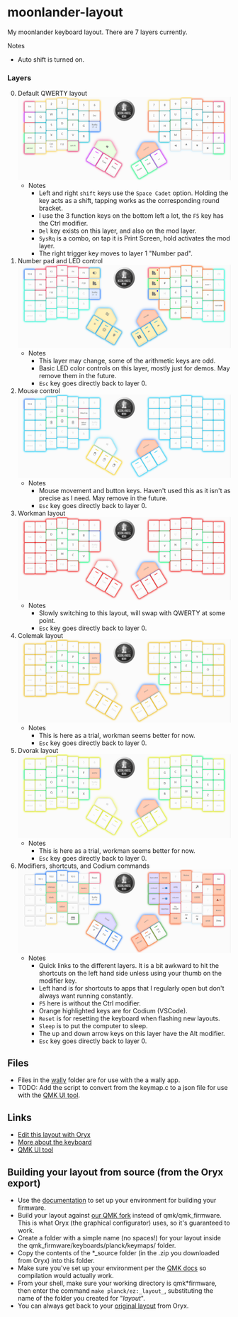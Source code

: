 # moonlander-layout

My moonlander keyboard layout. There are 7 layers currently.

Notes
  - Auto shift is turned on.

### Layers

0. Default QWERTY layout
    ![layer 0](images/layer0.png)
    - Notes
      - Left and right `shift` keys use the `Space Cadet` option. Holding the key acts as a shift, tapping works as the corresponding round bracket.
      - I use the 3 function keys on the bottom left a lot, the `F5` key has the Ctrl modifier.
      - `Del` key exists on this layer, and also on the mod layer.
      - `SysRq` is a combo, on tap it is Print Screen, hold activates the mod layer.
      - The right trigger key moves to layer 1 "Number pad".
1. Number pad and LED control
    ![layer 1](images/layer1.png)
    - Notes
      - This layer may change, some of the arithmetic keys are odd.
      - Basic LED color controls on this layer, mostly just for demos. May remove them in the future.
      - `Esc` key goes directly back to layer 0.
2. Mouse control
    ![layer 2](images/layer2.png)
    - Notes
      - Mouse movement and button keys. Haven't used this as it isn't as precise as I need. May remove in the future.
      - `Esc` key goes directly back to layer 0.
3. Workman layout
    ![layer 3](images/layer3.png)
    - Notes
      - Slowly switching to this layout, will swap with QWERTY at some point.
      - `Esc` key goes directly back to layer 0.
4. Colemak layout
    ![layer 4](images/layer4.png)
    - Notes
      - This is here as a trial, workman seems better for now.
      - `Esc` key goes directly back to layer 0.
5. Dvorak layout
    ![layer 5](images/layer5.png)
    - Notes
      - This is here as a trial, workman seems better for now.
      - `Esc` key goes directly back to layer 0.
6. Modifiers, shortcuts, and Codium commands
    ![layer 6](images/layer6.png)
    - Notes
      - Quick links to the different layers. It is a bit awkward to hit the shortcuts on the left hand side unless using your thumb on the modifier key.
      - Left hand is for shortcuts to apps that I regularly open but don't always want running constantly.
      - `F5` here is without the Ctrl modifier.
      - Orange highlighted keys are for Codium (VSCode).
      - `Reset` is for resetting the keyboard when flashing new layouts.
      - `Sleep` is to put the computer to sleep.
      - The up and down arrow keys on this layer have the Alt modifier.
      - `Esc` key goes directly back to layer 0.

## Files

 - Files in the [wally](wally) folder are for use with the a wally app.
 - TODO: Add the script to convert from the keymap.c to a json file for use with the [QMK UI tool](https://config.qmk.fm/).

## Links
- [Edit this layout with Oryx](https://configure.ergodox-ez.com/moonlander/layouts/l7vJM/latest/0)
- [More about the keyboard](https://www.zsa.io/moonlander/)
- [QMK UI tool](https://config.qmk.fm/)

## Building your layout from source (from the Oryx export)

- Use the [documentation](https://docs.qmk.fm/) to set up your environment for building your firmware.
- Build your layout against [our QMK fork](https://github.com/zsa/qmk_firmware/) instead of qmk/qmk_firmware. This is what Oryx (the graphical configurator) uses, so it's guaranteed to work.
- Create a folder with a simple name (no spaces!) for your layout inside the qmk_firmware/keyboards/planck/keymaps/ folder.
- Copy the contents of the \*\_source folder (in the .zip you downloaded from Oryx) into this folder.
- Make sure you've set up your environment per the [QMK docs](https://docs.qmk.fm/#/newbs_getting_started?id=set-up-your-environment) so compilation would actually work.
- From your shell, make sure your working directory is qmk*firmware, then enter the command `make planck/ez:_layout_`, substituting the name of the folder you created for "_layout_".
 - You can always get back to your [original layout](https://configure.ergodox-ez.com/moonlander/layouts/l7vJM/4aBxd/0) from Oryx.
